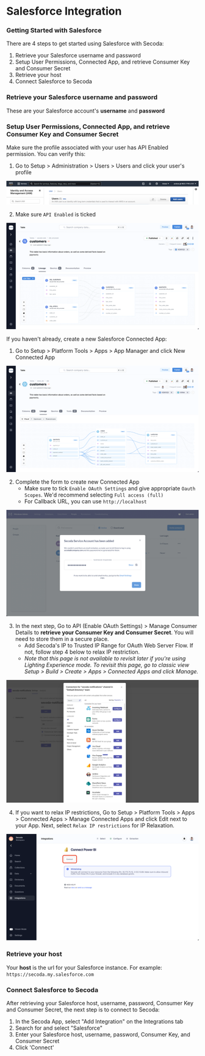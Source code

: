 # Salesforce Integration

### Getting Started with Salesforce

There are 4 steps to get started using Salesforce with Secoda:

1. Retrieve your Salesforce username and password
2. Setup User Permissions, Connected App, and retrieve Consumer Key and Consumer Secret
3. Retrieve your host
4. Connect Salesforce to Secoda

### Retrieve your Salesforce username and password

These are your Salesforce account's **username** and **password**

### Setup User Permissions, Connected App, and retrieve Consumer Key and Consumer Secret

Make sure the profile associated with your user has API Enabled permission. You can verify this:

1. Go to Setup > Administration > Users > Users and click your user's profile

![](<../.gitbook/assets/image (3).png>)

2. Make sure `API Enabled` is ticked

![](<../.gitbook/assets/image (1).png>)

If you haven't already, create a new Salesforce Connected App:

1. Go to Setup > Platform Tools > Apps > App Manager and click New Connected App

![](<../.gitbook/assets/image (6).png>)

2. Complete the form to create new Connected App
   * Make sure to tick `Enable OAuth Settings` and give appropriate `Oauth Scopes`. We'd recommend selecting `Full access (full)`
   * For Callback URL, you can use `http://localhost`

![](../.gitbook/assets/image.png)

3. In the next step, Go to API (Enable OAuth Settings) > Manage Consumer Details to **retrieve your Consumer Key and Consumer Secret**. You will need to store them in a secure place.
   * Add Secoda's IP to Trusted IP Range for OAuth Web Server Flow. If not, follow step 4 below to relax IP restriction.
   * _Note that this page is not available to revisit later if you're using Lighting Experience mode. To revisit this page, go to classic view Setup > Build > Create > Apps > Connected Apps and click Manage._

![](<../.gitbook/assets/image (16).png>)

4. If you want to relax IP restrictions, Go to Setup > Platform Tools > Apps > Connected Apps > Manage Connected Apps and click Edit next to your App. Next, select `Relax IP restrictions` for IP Relaxation.

![](<../.gitbook/assets/image (2).png>)

### Retrieve your host

Your **host** is the url for your Salesforce instance. For example: `https://secoda.my.salesforce.com`

### **Connect Salesforce to Secoda** <a href="#h_757a3b000b" id="h_757a3b000b"></a>

After retrieving your Salesforce host, username, password, Consumer Key and Consumer Secret, the next step is to connect to Secoda:

1. In the Secoda App, select "Add Integration" on the Integrations tab
2. Search for and select "Salesforce"
3. Enter your Salesforce host, username, password, Consumer Key, and Consumer Secret
4. Click 'Connect'
